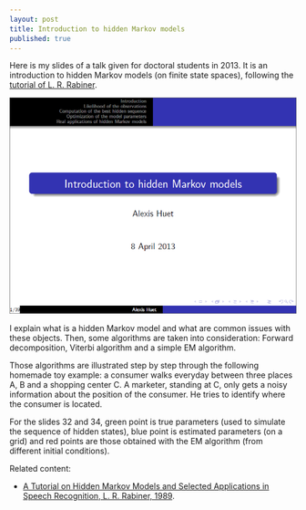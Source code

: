 ```yaml
---
layout: post
title: Introduction to hidden Markov models
published: true
---
```

Here is my slides of a talk given for doctoral students in 2013. It is an introduction to hidden Markov models (on finite state spaces), following the <a href="../images/2014-6-11-Introduction-hmm/rabiner1989tutorial_hmm.pdf" target="_blank">tutorial of L. R. Rabiner</a>.

<a href="../images/2014-6-11-Introduction-hmm/HMM_introduction.pdf" target="_blank"><img src = "../images/2014-6-11-Introduction-hmm/HMM_introduction.png"></a>



I explain what is a hidden Markov model and what are common issues with these objects. Then, some algorithms are taken into consideration: Forward decomposition, Viterbi algorithm and a simple EM algorithm.

Those algorithms are illustrated step by step through the following homemade toy example: a consumer walks everyday between three places A, B and a shopping center C. A marketer, standing at C, only gets a noisy information about the position of the consumer. He tries to identify where the consumer is located.

For the slides 32 and 34, green point is true parameters (used to simulate the sequence of hidden states), blue point is estimated parameters (on a grid) and red points are those obtained with the EM algorithm (from different initial conditions).

Related content:
<ul>
	<li><a href="../images/2014-6-11-Introduction-hmm/rabiner1989tutorial_hmm.pdf" target="_blank">A Tutorial on Hidden Markov Models and Selected Applications in Speech Recognition, L. R. Rabiner, 1989</a>.</li>
</ul>